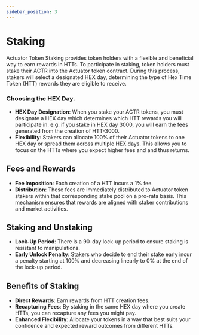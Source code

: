 ```yaml
---
sidebar_position: 3
---
```


# Staking

Actuator Token Staking provides token holders with a flexible and beneficial way to earn rewards in HTTs. To participate in staking, token holders must stake their ACTR into the Actuator token contract. During this process, stakers will select a designated HEX day, determining the type of Hex Time Token (HTT) rewards they are eligible to receive.

### Choosing the HEX Day.

- **HEX Day Designation**: When you stake your ACTR tokens, you must designate a HEX day which determines which HTT rewards you will participate in. e.g. if you stake in HEX day 3000, you will earn the fees generated from the creation of HTT-3000.
- **Flexibility**: Stakers can allocate 100% of their Actuator tokens to one HEX day or spread them across multiple HEX days. This allows you to focus on the HTTs where you expect higher fees and and thus returns.

## Fees and Rewards

- **Fee Imposition**: Each creation of a HTT incurs a 1% fee.
- **Distribution**: These fees are immediately distributed to Actuator token stakers within that corresponding stake pool on a pro-rata basis. This mechanism ensures that rewards are aligned with staker contributions and market activities.

## Staking and Unstaking

- **Lock-Up Period**: There is a 90-day lock-up period to ensure staking is resistant to manipulations. 
- **Early Unlock Penalty**: Stakers who decide to end their stake early incur a penalty starting at 100% and decreasing linearly to 0% at the end of the lock-up period.

## Benefits of Staking

- **Direct Rewards**: Earn rewards from HTT creation fees. 
- **Recapturing Fees**: By staking in the same HEX day where you create HTTs, you can recapture any fees you might pay. 
- **Enhanced Flexibility**: Allocate your tokens in a way that best suits your confidence and expected reward outcomes from different HTTs.

